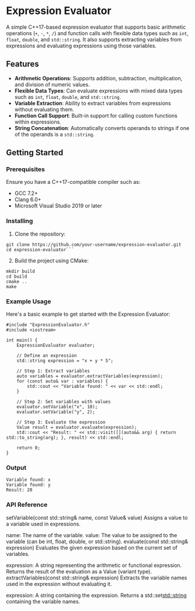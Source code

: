 # Expression Evaluator

A simple C++17-based expression evaluator that supports basic arithmetic operations (`+`, `-`, `*`, `/`) and function calls with flexible data types such as `int`, `float`, `double`, and `std::string`. It also supports extracting variables from expressions and evaluating expressions using those variables.

## Features

- **Arithmetic Operations**: Supports addition, subtraction, multiplication, and division of numeric values.
- **Flexible Data Types**: Can evaluate expressions with mixed data types such as `int`, `float`, `double`, and `std::string`.
- **Variable Extraction**: Ability to extract variables from expressions without evaluating them.
- **Function Call Support**: Built-in support for calling custom functions within expressions.
- **String Concatenation**: Automatically converts operands to strings if one of the operands is a `std::string`.

## Getting Started

### Prerequisites

Ensure you have a C++17-compatible compiler such as:

- GCC 7.2+
- Clang 6.0+
- Microsoft Visual Studio 2019 or later

### Installing

1. Clone the repository:

```
git clone https://github.com/your-username/expression-evaluator.git
cd expression-evaluator```
```

2. Build the project using CMake:

```
mkdir build
cd build
cmake ..
make
```

### Example Usage

Here's a basic example to get started with the Expression Evaluator:

```
#include "ExpressionEvaluator.h"
#include <iostream>

int main() {
    ExpressionEvaluator evaluator;

    // Define an expression
    std::string expression = "x + y * 5";

    // Step 1: Extract variables
    auto variables = evaluator.extractVariables(expression);
    for (const auto& var : variables) {
        std::cout << "Variable found: " << var << std::endl;
    }

    // Step 2: Set variables with values
    evaluator.setVariable("x", 10);
    evaluator.setVariable("y", 2);

    // Step 3: Evaluate the expression
    Value result = evaluator.evaluate(expression);
    std::cout << "Result: " << std::visit([](auto&& arg) { return std::to_string(arg); }, result) << std::endl;

    return 0;
}
```

### Output

```
Variable found: x
Variable found: y
Result: 20
```

### API Reference

setVariable(const std::string& name, const Value& value)
Assigns a value to a variable used in expressions.

name: The name of the variable.
value: The value to be assigned to the variable (can be int, float, double, or std::string).
evaluate(const std::string& expression)
Evaluates the given expression based on the current set of variables.

expression: A string representing the arithmetic or functional expression.
Returns the result of the evaluation as a Value (variant type).
extractVariables(const std::string& expression)
Extracts the variable names used in the expression without evaluating it.

expression: A string containing the expression.
Returns a std::set<std::string> containing the variable names.